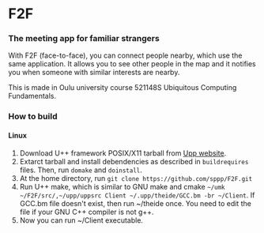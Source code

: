 # F2F
### The meeting app for familiar strangers
With F2F (face-to-face), you can connect people nearby, which use the same application. It allows you to see other people in the map and it notifies you when someone with similar interests are nearby.

This is made in Oulu university course 521148S Ubiquitous Computing Fundamentals.


### How to build
#### Linux

1. Download U++ framework POSIX/X11 tarball from [Upp website](https://www.ultimatepp.org/www$uppweb$nightly$en-us.html).
2. Extarct tarball and install debendencies as described in `buildrequires` files. Then, run `domake` and `doinstall`.
3. At the home directory, run `git clone https://github.com/sppp/F2F.git`
4. Run U++ make, which is similar to GNU make and cmake `~/umk ~/F2F/src/,~/upp/uppsrc Client ~/.upp/theide/GCC.bm -br ~/Client`. If GCC.bm file doesn't exist, then run ~/theide once. You need to edit the file if your GNU C++ compiler is not g++.
5. Now you can run ~/Client executable.